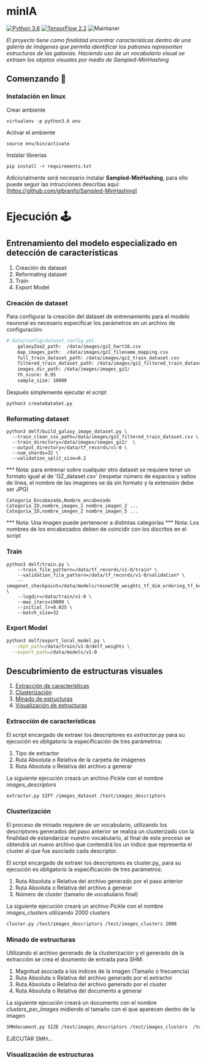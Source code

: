 # minIA
[![Python 3.6](https://img.shields.io/badge/python-3.6-blue.svg)](https://www.python.org/downloads/release/python-360/)
[![TensorFlow 2.2](https://img.shields.io/badge/tensorflow-2.2-brightgreen)](https://github.com/tensorflow/tensorflow/releases/tag/v2.2.0)
![Maintaner](https://img.shields.io/badge/OpenCV_contrib_python-3.4.2.16-blue)

_El proyecto tiene como finalidad encontrar características dentro de una galería de imágenes que permita identificar los patrones representen estructuras de las galaxias. Haciendo uso de un vocabulario visual se extraen los objetos visuales por medio de Sampled-MinHashing_

## Comenzando 🚀

### Instalación en linux

Crear ambiente

```
virtualenv -p python3.6 env
```

Activar el ambiente

```
source env/bin/activate
```

Instalar librerias 

```
pip install -r requirements.txt
```

Adicionalmente será necesario instalar **Sampled-MinHashing**, para ello puede seguir las intrucciones descritas aquí: [https://github.com/gibranfp/Sampled-MinHashing]

# Ejecución :joystick:

## Entrenamiento del modelo especializado en detección de características
1. Creación de dataset
2. Reformating dataset
3. Train
4. Export Model

### Creación de dataset
Para configurar la creación del dataset de entrenamiento para el modelo neuronal es necesario especificar los parámetros en un archivo de configuración:
```bash
# data/config/dataset_config.yml
    galaxyZoo2_path:  /data/images/gz2_hart16.csv
    map_images_path:  /data/images/gz2_filename_mapping.csv
    full_train_dataset_path: /data/images/gz2_train_dataset.csv
    filtered_train_dataset_path: /data/images/gz2_filtered_train_dataset.csv
    images_dir_path: /data/images/images_gz2/
    th_score: 0.95
    sample_size: 10000
```
Después simplemente ejecutar el script
```
python3 createDataSet.py
```
### Reformating dataset
```
python3 delf/build_galaxy_image_dataset.py \
  --train_clean_csv_path=/data/images/gz2_filtered_train_dataset.csv \
  --train_directory=/data/images/images_gz2/  \
  --output_directory=/data/tf_records/v1-0 \
  --num_shards=32 \
  --validation_split_size=0.2
```
*** Nota: para entrenar sobre cualquier otro dataset se requiere tener un
formato igual al de 'GZ_dataset.csv' (respetar número de espacios y saltos de
línea, el nombre de las imagenes se da sin formato y la extensión debe ser JPG)

```
Categoria_Encabezado,Nombre_encabezado
Categoria_ID,nombre_imagen_1 nombre_imagen_2 ...
Categoria_ID,nombre_imagen_2 nombre_imagen_5 ...
```
*** Nota: Una imagen puede pertenecer a distintas categorías
*** Nota: Los nombres de los encabezados deben de coincidir con los discritos en el script

### Train
```
python3 delf/train.py \
    --train_file_pattern=/data/tf_records/v1-0/train* \
    --validation_file_pattern=/data/tf_records/v1-0/validation* \
    --imagenet_checkpoint=/data/models/resnet50_weights_tf_dim_ordering_tf_kernels_notop.h5 \
    --logdir=/data/train/v1-0 \
    --max_iters=10000 \
    --initial_lr=0.025 \
    --batch_size=32
```

### Export Model
```bash
python3 delf/export_local_model.py \
  --ckpt_path=/data/train/v1-0/delf_weights \
  --export_path=/data/models/v1-0
```

## Descubrimiento de estructuras visuales
1. [Extracción de características](#Extracción-de-características)
2. [Clusterización](#Clusterización)
3. [Minado de estructuras](#Minado-de-estructuras)
4. [Visualización de estructuras](#Visualización-de-estructuras)

### Extracción de características 

El script encargado de extraer los descriptores es _extractor.py_ para su ejecución es obligatorio la especificación de tres parámetros:
1. Tipo de extractor
2. Ruta Absoluta o Relativa de la carpeta de imágenes
3. Ruta Absoluta o Relativa del archivo a generar

La siguiente ejecución creará un archivo Pickle con el nombre _images_descriptors_
```bash
extractor.py SIFT /images_dataset /test/images_descriptors
```

### Clusterización
El proceso de minado requiere de un vocabulario, utilizando los descriptores generados del paso anterior se realiza un clusterizado con la finalidad de estandarizar nuestro vocabulario, al final de este proceso se obtendrá un nuevo archivo que contendrá los un índice que representa el cluster al que fue asociado cada descriptor. 

El script encargado de extraer los descriptores es cluster.py_ para su ejecución es obligatorio la especificación de tres parámetros:
1. Ruta Absoluta o Relativa del archivo generado por el paso anterior
2. Ruta Absoluta o Relativa del archivo a generar
3. Número de cluster (tamaño de vocabulario final)

La siguiente ejecución creará un archivo Pickle con el nombre _images_clusters_ utilizando 2000 clusters
```bash
cluster.py /test/images_descriptors /test/images_clusters 2000
```
### Minado de estructuras 
Utilizando el archivo generado de la clusterización y el generado de la extracción se crea el doumento de entrada para SHM.

1. Magnitud asociada a los índices de la imagen (Tamaño o frecuencia)
2. Ruta Absoluta o Relativa del archivo generado por el extractor
3. Ruta Absoluta o Relativa del archivo generado por el cluster
4. Ruta Absoluta o Relativa del documento a generar

La siguiente ejecución creará un documento con el nombre _clusters_per_images_ midiendo el tamaño con el que aparecen dentro de la imagen
```bash
SMHdocument.py SIZE /test/images_descriptors /test/images_clusters  /test/clusters_per_images
```
EJECUTAR SMH...

### Visualización de estructuras 


